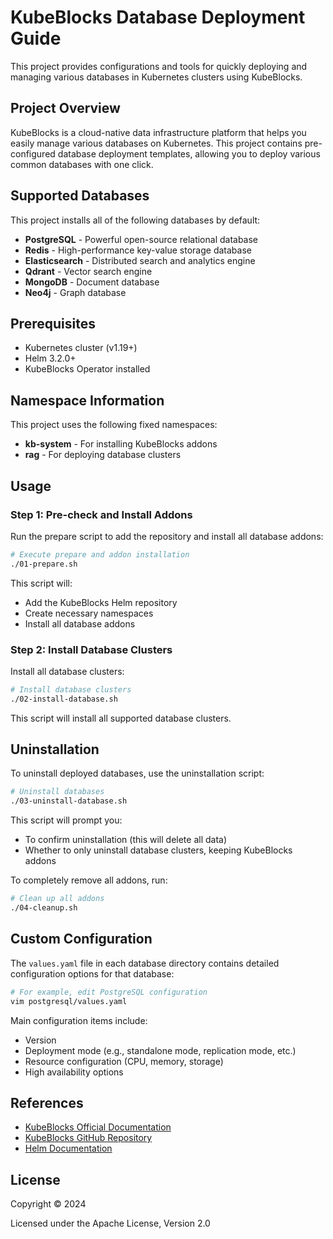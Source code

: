 # KubeBlocks Database Deployment Guide

This project provides configurations and tools for quickly deploying and managing various databases in Kubernetes clusters using KubeBlocks.

## Project Overview

KubeBlocks is a cloud-native data infrastructure platform that helps you easily manage various databases on Kubernetes. This project contains pre-configured database deployment templates, allowing you to deploy various common databases with one click.

## Supported Databases

This project installs all of the following databases by default:

- **PostgreSQL** - Powerful open-source relational database
- **Redis** - High-performance key-value storage database
- **Elasticsearch** - Distributed search and analytics engine
- **Qdrant** - Vector search engine
- **MongoDB** - Document database
- **Neo4j** - Graph database

## Prerequisites

- Kubernetes cluster (v1.19+)
- Helm 3.2.0+
- KubeBlocks Operator installed

## Namespace Information

This project uses the following fixed namespaces:
- **kb-system** - For installing KubeBlocks addons
- **rag** - For deploying database clusters

## Usage

### Step 1: Pre-check and Install Addons

Run the prepare script to add the repository and install all database addons:

```bash
# Execute prepare and addon installation
./01-prepare.sh
```

This script will:
- Add the KubeBlocks Helm repository
- Create necessary namespaces
- Install all database addons

### Step 2: Install Database Clusters

Install all database clusters:

```bash
# Install database clusters
./02-install-database.sh
```

This script will install all supported database clusters.

## Uninstallation

To uninstall deployed databases, use the uninstallation script:

```bash
# Uninstall databases
./03-uninstall-database.sh
```

This script will prompt you:
- To confirm uninstallation (this will delete all data)
- Whether to only uninstall database clusters, keeping KubeBlocks addons

To completely remove all addons, run:

```bash
# Clean up all addons
./04-cleanup.sh
```

## Custom Configuration

The `values.yaml` file in each database directory contains detailed configuration options for that database:

```bash
# For example, edit PostgreSQL configuration
vim postgresql/values.yaml
```

Main configuration items include:
- Version
- Deployment mode (e.g., standalone mode, replication mode, etc.)
- Resource configuration (CPU, memory, storage)
- High availability options

## References

- [KubeBlocks Official Documentation](https://kubeblocks.io/docs/)
- [KubeBlocks GitHub Repository](https://github.com/apecloud/kubeblocks)
- [Helm Documentation](https://helm.sh/docs/)

## License

Copyright © 2024

Licensed under the Apache License, Version 2.0
